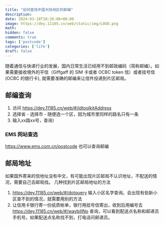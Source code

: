 ```yaml
---
title: "如何查找中国大陆地区的邮编"
description: 
date: 2024-03-18T10:26:08+08:00
image: https://dey.11185.cn/web/static/img/LOGO.png
math: 
hidden: false
comments: true
tags: ['postcode']
categories: ['life']
draft: false
---
```


随着通信与快递行业的发展，国内日常生活已经用不到邮政编码（简称邮编）。如果需要接收境外的平信（Giffgaff 的 SIM 卡或者 OCBC token 信）或者挂号信(OCBC 的银行卡), 就需要准确的邮编来让信件投递到片区邮局。

## 邮编查询
1. 访问 https://dey.11185.cn/web/#/idtoolkitAddress
2. 选择省 - 选择市 - 随便选一个区，因为城市里同样的路名只有一条
3. 输入xx路xx号，查询）

### EMS 网站查选
https://www.ems.com.cn/postcode 也可以查询邮编

## 邮局地址
如果国外寄来的信地址没有中文，有可能出现片区邮局不认识地址，不配送的情况，需要自己去邮局找。
几种找到片区邮局地址的方法
1. https://dey.11185.cn/web/#/dotquery 输入小区名字查询。会出现有些新小区查不到的情况，就需要用别的方法
2. 让信用卡银行寄一份纸质帐单，银行用挂号信寄出，收到后用编号去 https://dey.11185.cn/web/#/waybillNo 查询，可以看到配送点名称和邮递员手机号。如果配送点名称找不到，打电话问邮递员。
